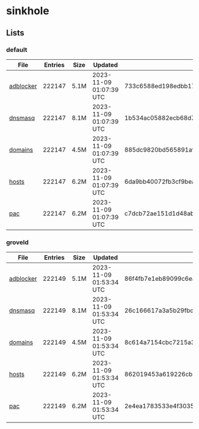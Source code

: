 # sinkhole

## Lists

### default

|File|Entries|Size|Updated|Hash|
|-|-|-|-|-|
|[adblocker](https://raw.githubusercontent.com/groveld/sinkhole/lists/default/adblocker.txt)|222147|5.1M|2023-11-09 01:07:39 UTC|733c6588ed198edbb17c41049e1fbb254a24ef5b94b5cc92c2ef187f923078d8|
|[dnsmasq](https://raw.githubusercontent.com/groveld/sinkhole/lists/default/dnsmasq.txt)|222147|8.1M|2023-11-09 01:07:39 UTC|1b534ac05882ecb68d79a6b54d760498cac8e3c831d426d48cf8aa56f957e552|
|[domains](https://raw.githubusercontent.com/groveld/sinkhole/lists/default/domains.txt)|222147|4.5M|2023-11-09 01:07:39 UTC|885dc9820bd565891affd8131b7e7703d2a35a735dc75bebc9a54835186ef401|
|[hosts](https://raw.githubusercontent.com/groveld/sinkhole/lists/default/hosts.txt)|222147|6.2M|2023-11-09 01:07:39 UTC|6da9bb40072fb3cf9bea6c39f42787aeb71e9f306f78c25acd7fd31e2c1b0534|
|[pac](https://raw.githubusercontent.com/groveld/sinkhole/lists/default/pac.txt)|222147|6.2M|2023-11-09 01:07:39 UTC|c7dcb72ae151d1d48abd52ce98e4b3df3419371bd224c5f85d38e0c7420cbbc5|

### groveld

|File|Entries|Size|Updated|Hash|
|-|-|-|-|-|
|[adblocker](https://raw.githubusercontent.com/groveld/sinkhole/lists/groveld/adblocker.txt)|222149|5.1M|2023-11-09 01:53:34 UTC|86f4fb7e1eb89099c6ea19c25981215efd0412bc21fc1bbddc290f182dec82db|
|[dnsmasq](https://raw.githubusercontent.com/groveld/sinkhole/lists/groveld/dnsmasq.txt)|222149|8.1M|2023-11-09 01:53:34 UTC|26c166617a3a5b29fbd0dd91b7b71a2cef02b10c096b5f9323fae4981cb51f95|
|[domains](https://raw.githubusercontent.com/groveld/sinkhole/lists/groveld/domains.txt)|222149|4.5M|2023-11-09 01:53:34 UTC|8c614a7154cbc7215a39a500ecae3c6a02d6818c881598eada336a3063085734|
|[hosts](https://raw.githubusercontent.com/groveld/sinkhole/lists/groveld/hosts.txt)|222149|6.2M|2023-11-09 01:53:34 UTC|862019453a619226cb1115f479d1d27e9d9bfd00df485de41aad926e8e1723b4|
|[pac](https://raw.githubusercontent.com/groveld/sinkhole/lists/groveld/pac.txt)|222149|6.2M|2023-11-09 01:53:34 UTC|2e4ea1783533e4f30359974c37b28d3a07c37576546c5004707fa3c06213d3ab|
